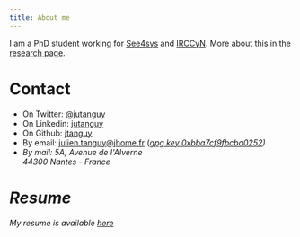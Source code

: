 ```yaml
---
title: About me
---
```


I am a PhD student working for [See4sys](http://www.see4sys.com) and [IRCCyN](http://www.irccyn.ec-nantes.fr).
More about this in the [research page](/research.html).

# Contact

- On Twitter: [\@jutanguy](http://twitter.com/jutanguy)
- On Linkedin: [jutanguy](http://www.linkedin.com/in/jutanguy)
- On Github: [jtanguy](http://github.com/jtanguy)
- By email: <julien.tanguy@jhome.fr> ([<i class="icon-key"/>gpg key 0xbba7cf9fbcba0252](http://pgp.mit.edu:11371/pks/lookup?op=get&search=0xBBA7CF9FBCBA0252))
- By mail: 5A, Avenue de l'Alverne\
    44300 Nantes - France

# Resume

My resume is available [here](/cv.pdf)


